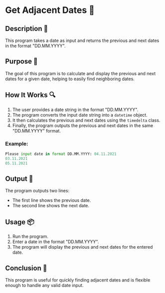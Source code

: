 # Get Adjacent Dates 📅

## Description 📝

This program takes a date as input and returns the previous and next dates in the format "DD.MM.YYYY".

## Purpose 🎯

The goal of this program is to calculate and display the previous and next dates for a given date, helping to easily find neighboring dates.

## How It Works 🔍

1. The user provides a date string in the format "DD.MM.YYYY".
2. The program converts the input date string into a `datetime` object.
3. It then calculates the previous and next dates using the `timedelta` class.
4. Finally, the program outputs the previous and next dates in the same "DD.MM.YYYY" format.

### Example:

```python
Please input date in format DD.MM.YYYY: 04.11.2021
03.11.2021
05.11.2021
```

## Output 📜

The program outputs two lines:

-   The first line shows the previous date.
-   The second line shows the next date.

## Usage 📦

1. Run the program.
2. Enter a date in the format "DD.MM.YYYY".
3. The program will display the previous and next dates for the entered date.

## Conclusion 🚀

This program is useful for quickly finding adjacent dates and is flexible enough to handle any valid date input.
